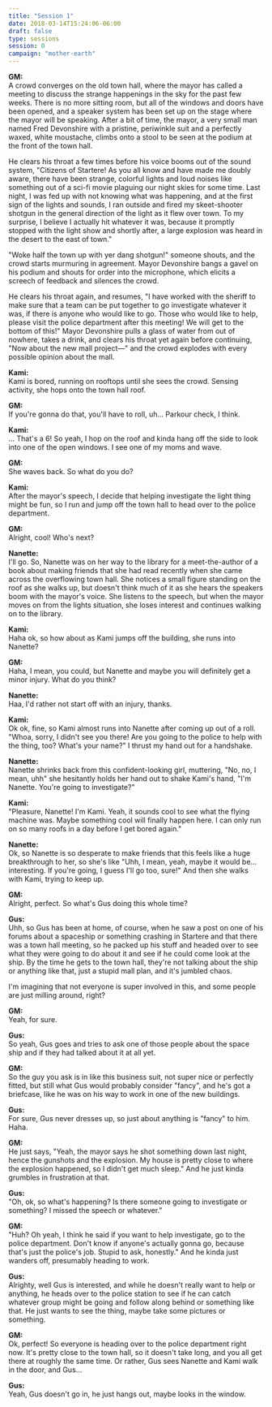 ```yaml
---
title: "Session 1"
date: 2018-03-14T15:24:06-06:00
draft: false
type: sessions
session: 0
campaign: "mother-earth"
---
```

**GM:**  
A crowd converges on the old town hall, where the mayor has called a meeting to discuss the strange happenings in the sky for the past few weeks. There is no more sitting room, but all of the windows and doors have been opened, and a speaker system has been set up on the stage where the mayor will be speaking. After a bit of time, the mayor, a very small man named Fred Devonshire with a pristine, periwinkle suit and a perfectly waxed, white moustache, climbs onto a stool to be seen at the podium at the front of the town hall.

He clears his throat a few times before his voice booms out of the sound system, "Citizens of Startere! As you all know and have made me doubly aware, there have been strange, colorful lights and loud noises like something out of a sci-fi movie plaguing our night skies for some time. Last night, I was fed up with not knowing what was happening, and at the first sign of the lights and sounds, I ran outside and fired my skeet-shooter shotgun in the general direction of the light as it flew over town. To my surprise, I believe I actually hit whatever it was, because it promptly stopped with the light show and shortly after, a large explosion was heard in the desert to the east of town."

"Woke half the town up with yer dang shotgun!" someone shouts, and the crowd starts murmuring in agreement. Mayor Devonshire bangs a gavel on his podium and shouts for order into the microphone, which elicits a screech of feedback and silences the crowd.

He clears his throat again, and resumes, "I have worked with the sheriff to make sure that a team can be put together to go investigate whatever it was, if there is anyone who would like to go. Those who would like to help, please visit the police department after this meeting! We will get to the bottom of this!" Mayor Devonshire pulls a glass of water from out of nowhere, takes a drink, and clears his throat yet again before continuing, "Now about the new mall project—" and the crowd explodes with every possible opinion about the mall.

**Kami:**  
Kami is bored, running on rooftops until she sees the crowd. Sensing activity, she hops onto the town hall roof.

**GM:**  
If you're gonna do that, you'll have to roll, uh… Parkour check, I think.

**Kami:**  
… That's a 6! So yeah, I hop on the roof and kinda hang off the side to look into one of the open windows. I see one of my moms and wave.

**GM:**  
She waves back. So what do you do?

**Kami:**  
After the mayor's speech, I decide that helping investigate the light thing might be fun, so I run and jump off the town hall to head over to the police department.

**GM:**  
Alright, cool! Who's next?

**Nanette:**  
I'll go. So, Nanette was on her way to the library for a meet-the-author of a book about making friends that she had read recently when she came across the overflowing town hall. She notices a small figure standing on the roof as she walks up, but doesn't think much of it as she hears the speakers boom with the mayor's voice. She listens to the speech, but when the mayor moves on from the lights situation, she loses interest and continues walking on to the library.

**Kami:**  
Haha ok, so how about as Kami jumps off the building, she runs into Nanette?

**GM:**  
Haha, I mean, you could, but Nanette and maybe you will definitely get a minor injury. What do you think?

**Nanette:**  
Haa, I'd rather not start off with an injury, thanks.

**Kami:**  
Ok ok, fine, so Kami almost runs into Nanette after coming up out of a roll. "Whoa, sorry, I didn't see you there! Are you going to the police to help with the thing, too? What's your name?" I thrust my hand out for a handshake.

**Nanette:**  
Nanette shrinks back from this confident-looking girl, muttering, "No, no, I mean, uhh" she hesitantly holds her hand out to shake Kami's hand, "I'm Nanette. You're going to investigate?"

**Kami:**  
"Pleasure, Nanette! I'm Kami. Yeah, it sounds cool to see what the flying machine was. Maybe something cool will finally happen here. I can only run on so many roofs in a day before I get bored again."

**Nanette:**  
Ok, so Nanette is so desperate to make friends that this feels like a huge breakthrough to her, so she's like "Uhh, I mean, yeah, maybe it would be…interesting. If you're going, I guess I'll go too, sure!" And then she walks with Kami, trying to keep up.

**GM:**  
Alright, perfect. So what's Gus doing this whole time?

**Gus:**  
Uhh, so Gus has been at home, of course, when he saw a post on one of his forums about a spaceship or something crashing in Startere and that there was a town hall meeting, so he packed up his stuff and headed over to see what they were going to do about it and see if he could come look at the ship. By the time he gets to the town hall, they're not talking about the ship or anything like that, just a stupid mall plan, and it's jumbled chaos.

I'm imagining that not everyone is super involved in this, and some people are just milling around, right?

**GM:**  
Yeah, for sure.

**Gus:**  
So yeah, Gus goes and tries to ask one of those people about the space ship and if they had talked about it at all yet.

**GM:**  
So the guy you ask is in like this business suit, not super nice or perfectly fitted, but still what Gus would probably consider "fancy", and he's got a briefcase, like he was on his way to work in one of the new buildings.

**Gus:**  
For sure, Gus never dresses up, so just about anything is "fancy" to him. Haha.

**GM:**  
He just says, "Yeah, the mayor says he shot something down last night, hence the gunshots and the explosion. My house is pretty close to where the explosion happened, so I didn't get much sleep." And he just kinda grumbles in frustration at that.

**Gus:**  
"Oh, ok, so what's happening? Is there someone going to investigate or something? I missed the speech or whatever."

**GM:**  
"Huh? Oh yeah, I think he said if you want to help investigate, go to the police department. Don't know if anyone's actually gonna go, because that's just the police's job. Stupid to ask, honestly." And he kinda just wanders off, presumably heading to work.

**Gus:**  
Alrighty, well Gus is interested, and while he doesn't really want to help or anything, he heads over to the police station to see if he can catch whatever group might be going and follow along behind or something like that. He just wants to see the thing, maybe take some pictures or something.

**GM:**  
Ok, perfect! So everyone is heading over to the police department right now. It's pretty close to the town hall, so it doesn't take long, and you all get there at roughly the same time. Or rather, Gus sees Nanette and Kami walk in the door, and Gus…

**Gus:**  
Yeah, Gus doesn't go in, he just hangs out, maybe looks in the window.

